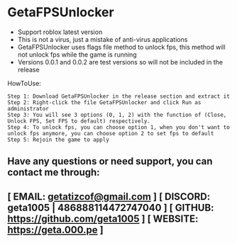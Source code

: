 # GetaFPSUnlocker
- Support roblox latest version
- This is not a virus, just a mistake of anti-virus applications
- GetaFPSUnlocker uses flags file method to unlock fps, this method will not unlock fps while the game is running
- Versions 0.0.1 and 0.0.2 are test versions so will not be included in the release

HowToUse:
```
Step 1: Download GetaFPSUnlocker in the release section and extract it 
Step 2: Right-click the file GetaFPSUnlocker and click Run as administrator
Step 3: You will see 3 options (0, 1, 2) with the function of (Close, Unlock FPS, Set FPS to default) respectively.
Step 4: To unlock fps, you can choose option 1, when you don't want to unlock fps anymore, you can choose option 2 to set fps to default
Step 5: Rejoin the game to apply
```
Have any questions or need support, you can contact me through:
------------------------------------------
[ EMAIL: getatizcof@gmail.com            ]
[ DISCORD: geta1005 | 486888114472747040 ]
[ GITHUB: https://github.com/geta1005    ]
[ WEBSITE: https://geta.000.pe           ]
------------------------------------------
